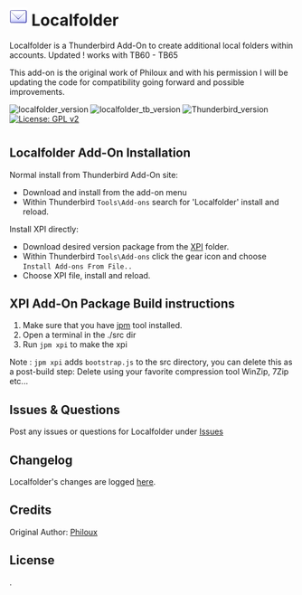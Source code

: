 # ![Localfolder icon](src/chrome/skin/classic/localfolder-32x32.png "Localfolder")  Localfolder

Localfolder is a Thunderbird Add-On to create additional local folders within accounts.
Updated ! works with TB60 - TB65

This add-on is the original work of Philoux and with his permission I will be updating
the code for compatibility going forward and possible improvements.

![localfolder_version](https://img.shields.io/badge/version-v0.8.14-darkorange.png?label=Localfolder)
![localfolder_tb_version](https://img.shields.io/badge/version-v0.8.14-blue.png?label=Thunderbird%20Add-On)
![Thunderbird_version](https://img.shields.io/badge/version-v60.0_--_65.*-blue.png?label=Thunderbird)
[![License: GPL v2](https://img.shields.io/badge/License-MPL,%20GPL%20v2-red.png)](src/LICENSE)
#

## Localfolder Add-On Installation

Normal install from Thunderbird Add-On site:
- Download and install from the add-on menu
- Within Thunderbird ``Tools\Add-ons`` search for 'Localfolder' install and reload.

Install XPI directly:
- Download desired version package from the [XPI](xpi) folder.
- Within Thunderbird ``Tools\Add-ons`` click the gear icon and choose ``Install Add-ons From File..``
- Choose XPI file, install and reload.

## XPI Add-On Package Build instructions

1. Make sure that you have [jpm](https://developer.mozilla.org/en-US/Add-ons/SDK/Tools/jpm#Installation) tool installed.
2. Open a terminal in the ./src dir
3. Run ``jpm xpi`` to make the xpi

Note : ``jpm xpi`` adds ``bootstrap.js`` to the src directory, you can delete this as a post-build step: 
Delete using your favorite compression tool WinZip, 7Zip etc...

## Issues & Questions
Post any issues or questions for Localfolder under [Issues](https://github.com/cleidigh/Localfolder-TB/issues)

## Changelog
Localfolder's changes are logged [here](CHANGELOG.md).

## Credits
Original Author: [Philoux](https://addons.thunderbird.net/en-US/thunderbird/user/philoux/ "Philoux")

## License

.

